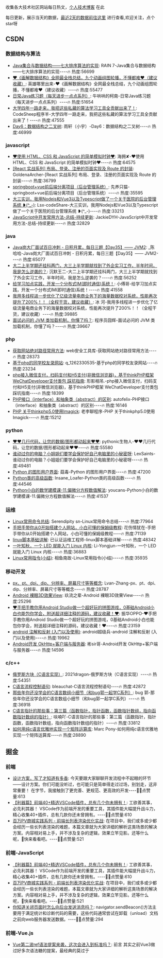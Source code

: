 
收集各大技术社区网站每日热文，[个人技术博客](https://github.com/dravenww/blob) 在此

每日更新，展示当天的数据，[最近2天的数据前往这里](https://github.com/dravenww/curated-article) 进行查看,欢迎关注，点个star呀
## CSDN 
### 数据结构与算法 
- [Java集合与数据结构——七大排序算法的实现](https://blog.csdn.net/rain67/article/details/119302122): RAIN 7-Java集合与数据结构——七大排序算法的实现----🔥 热度:56699 
- [❤️《画解数据结构》全网最全栈总结，九个动画组图轮播，不懂都难❤️（建议收藏）](https://blog.csdn.net/WhereIsHeroFrom/article/details/119580434): 英雄哪里出来-❤️《画解数据结构》全网最全栈总结，九个动画组图轮播，不懂都难❤️（建议收藏）----🔥 热度:55477 
- [日常Java练习题（每天进步一点点系列）](https://blog.csdn.net/weixin_43883917/article/details/119760857): 牛哄哄的柯南-日常Java练习题（每天进步一点点系列）----🔥 热度:51654 
- [大学四年一路走来，我把这些私藏的算法学习工具全贡献出来了！](https://blog.csdn.net/wangshuaiwsws95/article/details/119747356): CodeSheep程序羊-大学四年一路走来，我把这些私藏的算法学习工具全贡献出来了！----🔥 热度:47555 
- [Day6：数据结构之二叉树](https://blog.csdn.net/weixin_46873777/article/details/119733336): 雨轩（小宇）-Day6：数据结构之二叉树----🔥 热度:46999 

### javascript 
- [❤️使用 HTML、CSS 和 JavaScript 的简单模拟时钟❤️](https://blog.csdn.net/qq_44273429/article/details/119724717): 海拥✘-❤️使用 HTML、CSS 和 JavaScript 的简单模拟时钟❤️----🔥 热度:64575 
- [[React 实战系列] 布局、登录、注册的页面实现及 Route 的封装](https://blog.csdn.net/weixin_42938619/article/details/119765349): GoldenaArcher-[React 实战系列] 布局、登录、注册的页面实现及 Route 的封装----🔥 热度:36799 
- [springboot+vue前后端分离项目（后台管理系统）](https://blog.csdn.net/qq_52050769/article/details/119685283): 先养只猫-springboot+vue前后端分离项目（后台管理系统）----🔥 热度:35595 
- [大三实训，我用Nodejs和Vue3以及Typescript做了一个关于医院的后台管理系统 ❥(^_-)](https://blog.csdn.net/weixin_47339511/article/details/119677942): Lsx-codeShare-大三实训，我用Nodejs和Vue3以及Typescript做了一个关于医院的后台管理系统 ❥(^_-)----🔥 热度:33213 
- [JavaScript中开发常用方法-总结-持续更新](https://blog.csdn.net/JackieDYH/article/details/119753987): JackieDYH-JavaScript中开发常用方法-总结-持续更新----🔥 热度:32829 

### java 
- [Java岗大厂面试百日冲刺 - 日积月累，每日三题【Day35】—— JVM2](https://blog.csdn.net/qq_39390545/article/details/119733895): _陈哈哈-Java岗大厂面试百日冲刺 - 日积月累，每日三题【Day35】—— JVM2----🔥 热度:65077 
- [大二上半学期还挂科两门，大三上半学期就找到了外企实习工作，半年时间，我是怎么逆袭的？](https://blog.csdn.net/qing_gee/article/details/119751059): 沉默王二-大二上半学期还挂科两门，大三上半学期就找到了外企实习工作，半年时间，我是怎么逆袭的？----🔥 热度:56252 
- [给学习加点实践，开发一个分布式IM(即时通信)系统！](https://blog.csdn.net/Yao__Shun__Yu/article/details/119763582): 小傅哥-给学习加点实践，开发一个分布式IM(即时通信)系统！----🔥 热度:41558 
- [我用多线程进一步优化了亿级流量电商业务下的海量数据校对系统，性能再次提升了200%！！（全程干货，建议收藏）](https://blog.csdn.net/l1028386804/article/details/119724650): 冰 河-我用多线程进一步优化了亿级流量电商业务下的海量数据校对系统，性能再次提升了200%！！（全程干货，建议收藏）----🔥 热度:39885 
- [面试必问的 JVM 类加载机制，你懂了吗？](https://blog.csdn.net/v123411739/article/details/119700990): 程序员囧辉-面试必问的 JVM 类加载机制，你懂了吗？----🔥 热度:39667 

### php 
- [获取网站绝对路径常用方法](https://blog.csdn.net/weixin_41489908/article/details/119716382): web安全工具库-获取网站绝对路径常用方法----🔥 热度:28373 
- [基于php的同学校友录网站](https://blog.csdn.net/q_1262330535/article/details/119674550): q_1262330535-基于php的同学校友录网站----🔥 热度:23234 
- [php接入微信支付，扫码支付和H5支付(非微信浏览器)，基于thinkPHP框架 WeChatDeveloper支付类包 踩坑指南](https://blog.csdn.net/weixin_45809825/article/details/119751942): 形影相吊.-php接入微信支付，扫码支付和H5支付(非微信浏览器)，基于thinkPHP框架 WeChatDeveloper支付类包 踩坑指南----🔥 热度:18399 
- [PHP接口（interface）和抽象类（abstract）的区别](https://blog.csdn.net/weixin_41635750/article/details/119753944): autofelix-PHP接口（interface）和抽象类（abstract）的区别----🔥 热度:16146 
- [PHP 关于thinkphp5.0使用Imagick](https://blog.csdn.net/qq_29518171/article/details/119737535): 老李聊程序-PHP 关于thinkphp5.0使用Imagick----🔥 热度:15212 

### python 
- [❤️❤️几行代码，让您的数据/图形都动起来❤️❤️](https://blog.csdn.net/qq_21478261/article/details/119685149): pythonic生物人-❤️❤️几行代码，让您的数据/图形都动起来❤️❤️----🔥 热度:55580 
- [谁动过你的电脑？小姐姐们要学会保护好自己电脑里的小秘密呀](https://blog.csdn.net/weixin_42350212/article/details/119655813): LexSaints-谁动过你的电脑？小姐姐们要学会保护好自己电脑里的小秘密呀----🔥 热度:49481 
- [Python 的图形用户界面](https://blog.csdn.net/weixin_43960383/article/details/119707904): 菇毒-Python 的图形用户界面----🔥 热度:47200 
- [Python类的高级函数](https://blog.csdn.net/m0_48978908/article/details/119717505): Insane_Loafer-Python类的高级函数----🔥 热度:44546 
- [Python小白的数学建模课-11.偏微分方程数值解法](https://blog.csdn.net/youcans/article/details/119755450): youcans-Python小白的数学建模课-11.偏微分方程数值解法----🔥 热度:41537 

### 运维 
- [Linux常用命令总结](https://blog.csdn.net/qq_45704528/article/details/119720386): Serendipity  sn-Linux常用命令总结----🔥 热度:77964 
- [手把手带你从0开始搭建个人网站，小白可懂的保姆级教程](https://blog.csdn.net/qq_31762741/article/details/119719271): 花伤情犹在-手把手带你从0开始搭建个人网站，小白可懂的保姆级教程----🔥 热度:71139 
- [linux脚本基础详解](https://blog.csdn.net/qq_60200126/article/details/119740400): 已认证运维工程师-linux脚本基础详解----🔥 热度:48342 
- [一叶知秋，一个 LED 就能入门 Linux 内核](https://blog.csdn.net/lyndon_li/article/details/119719337): Li-Yongjun-一叶知秋，一个 LED 就能入门 Linux 内核----🔥 热度:36883 
- [Linux常用指令(小结)](https://blog.csdn.net/m0_46233999/article/details/119533653): 相鱼南故-Linux常用指令(小结)----🔥 热度:35935 

### 移动开发 
- [px、pt、dpi、dip、分辨率、屏幕尺寸等等概念](https://blog.csdn.net/weixin_43972437/article/details/119717046): Lvan-Zhang-px、pt、dpi、dip、分辨率、屏幕尺寸等等概念----🔥 热度:28787 
- [Android 裸眼3D效果View](https://blog.csdn.net/number_cmd9/article/details/119722039): 玖流之辈-Android 裸眼3D效果View----🔥 热度:25296 
- [❤️手把手教你用Android Studio做一个超好玩的拼图游戏，0基础Android小白也能包你学会，附送超详细注释的源码，建议收藏！❤️](https://blog.csdn.net/qq_42257666/article/details/119753810): 振华OPPO-❤️手把手教你用Android Studio做一个超好玩的拼图游戏，0基础Android小白也能包你学会，附送超详细注释的源码，建议收藏！❤️----🔥 热度:23159 
- [android 注解和反射 (入门以及使用)](https://blog.csdn.net/weixin_44819566/article/details/119726604): android超级兵-android 注解和反射 (入门以及使用)----🔥 热度:19962 
- [Android开发 OkHttp+客户端与服务器](https://blog.csdn.net/qq_35091074/article/details/119754294): 彬sir哥-Android开发 OkHttp+客户端与服务器----🔥 热度:14596 

### c/c++ 
- [俄罗斯方块（C语言实现）](https://blog.csdn.net/chenlong_cxy/article/details/119680671): 2021dragon-俄罗斯方块（C语言实现）----🔥 热度:54351 
- [C语言流程控制语句](https://blog.csdn.net/bleauchat/article/details/119741644): bleauchat-C语言流程控制语句----🔥 热度:42872 
- [那些年你还没学会的C语言数组小细节（和bug郭一起学C系列）](https://blog.csdn.net/weixin_52345071/article/details/119720553): bug 郭-那些年你还没学会的C语言数组小细节（和bug郭一起学C系列）----🔥 热度:36918 
- [C语言指针的那些事：第三篇（函数指针，指针函数，函数指针数组，指向函数指针数组的指针）](https://blog.csdn.net/m0_46606290/article/details/119714281): 呋喃吖-C语言指针的那些事：第三篇（函数指针，指针函数，函数指针数组，指向函数指针数组的指针）----🔥 热度:33812 
- [如何用纯c语言优雅地实现一个矩阵运算库](https://blog.csdn.net/maple_2014/article/details/119720296): Marc Pony-如何用纯c语言优雅地实现一个矩阵运算库----🔥 热度:28890 


## 掘金 
### 前端 
- [设计方案，写了才知道有多香](https://juejin.cn/post/6996819856033054756): 今天要跟大家聊聊开发流程中不起眼的环节——设计方案。你们可能没听过，也可能只是简单得走过过场，别划走，这非常重要！ 在字节，我接触到了更完善、更规范、更高效的开发----👍🏻点赞量:613 
- [【利器篇】前端40+精选VSCode插件，总有几个你未拥有！](https://juejin.cn/post/6997186741866070023): 工欲善其事，必先利其器！ VSCode作为前端开发的重要工具，其插件能大幅提升战斗力，精心收集40+插件，总有几款你还未曾拥有。----👍🏻点赞量:610 
- [百万PV商城实践系列 - 前端长列表渲染优化实战](https://juejin.cn/post/6995334008603148295): 在项目中，我们或多或少都会经历一些长列表渲染的难题，本篇文章就为大家详细的解析这类场景的解决方案。内容相对易上手，并不涉及复杂的逻辑，效果立竿见影。还等什么呢，快来看看吧。----👍🏻点赞量:521 

### 前端-JavaScript 
- [【利器篇】前端40+精选VSCode插件，总有几个你未拥有！](https://juejin.cn/post/6997186741866070023): 工欲善其事，必先利其器！ VSCode作为前端开发的重要工具，其插件能大幅提升战斗力，精心收集40+插件，总有几款你还未曾拥有。----👍🏻点赞量:610 
- [百万PV商城实践系列 - 前端长列表渲染优化实战](https://juejin.cn/post/6995334008603148295): 在项目中，我们或多或少都会经历一些长列表渲染的难题，本篇文章就为大家详细的解析这类场景的解决方案。内容相对易上手，并不涉及复杂的逻辑，效果立竿见影。还等什么呢，快来看看吧。----👍🏻点赞量:521 
- [你知道关闭页面时怎么向后台发送消息吗？](https://juejin.cn/post/6997016317635084319): navigator.sendBeacon()方法主要用于满足统计和诊断代码的需要，这些代码通常尝试在卸载（unload）文档之前向web服务器发送数据。----👍🏻点赞量:294 

### 前端-Vue.js 
- [Vue第二波ref语法提案来袭，这次会进入到标准吗？](https://juejin.cn/post/6997186627781001229): 前言 其实之前Vue3做过好多次语法糖的提案，最经典的莫过于<script setup>提案。但一开始这个提案夹杂着ref语法糖，所以很多批评的声音接踵而来：什么Vue又开始创造新概念啦、不忠于Jav----👍🏻点赞量:104 
- [【VUE】websocket重连](https://juejin.cn/post/6996945401655853069): 场景描述：手机锁屏后大约60秒，IOS会自动断开websocket连接，连接丢失了，那我们的数据也就断了----👍🏻点赞量:8 
- [【VUE】引入使用G2图表](https://juejin.cn/post/6996947997334601742): G2 是一套基于图形语法理论的可视化底层引擎，以数据驱动，提供图形语法与交互语法，具有高度的易用性和扩展性----👍🏻点赞量:3 

### 前端-React.js 
- [百万PV商城实践系列 - 前端长列表渲染优化实战](https://juejin.cn/post/6995334008603148295): 在项目中，我们或多或少都会经历一些长列表渲染的难题，本篇文章就为大家详细的解析这类场景的解决方案。内容相对易上手，并不涉及复杂的逻辑，效果立竿见影。还等什么呢，快来看看吧。----👍🏻点赞量:521 
- [vite + react + ts 手摸手做项目系列二 （实战篇）](https://juejin.cn/post/6997560918418653198): 传送门 vite + react + ts 手摸手做项目系列一 （项目配置篇） github地址（github的更新速度比文档要快，文档要追加大量注释）github地址 前言 这篇实战篇文章，我改了很----👍🏻点赞量:34 
- [5 分钟搞懂面试官必问 React 题（一）](https://juejin.cn/post/6997269945394397197): 这是我参与8月更文挑战的第17天，活动详情查看：8月更文挑战 说说对 React Hooks 的理解？解决了什么问题？ 一、是什么 Hook 是 React 16.8 的新增特性。它可以让你在不编写 ----👍🏻点赞量:45 

### 前端-CSS 
- [CSS 奇思妙想 | 使用 resize 实现强大的图片拖拽切换预览功能](https://juejin.cn/post/6997224854554411045): 本文将介绍一个非常有意思的功能，使用纯 CSS 利用 resize 实现强大的图片切换预览功能。类似于这样： 思路 首先，要实现这样一个效果如果不要求可以拖拽，其实有非常多的办法。 将两张图片叠加在一----👍🏻点赞量:93 
- [居然不知道CSS能做3D？天空盒子了解一下，颠覆想象👽](https://juejin.cn/post/6997697496176820255): 大家好，这次给大家换换口味，我们来点不一样的东西。请不要理解歪了🐶。 通过Three实现3D很容易，但这次我们通过CSS来实现3D。----👍🏻点赞量:79 
- [🥕初识当红框架Tailwind CSS](https://juejin.cn/post/6997011885547585549): Tailwind CSS 是一个功能类优先的 CSS 框架，它集成了诸如 `flex`, `pt-4`, `text-center` 和 `rotate-90` 这样的的类，它们能直接在脚本标记语言中----👍🏻点赞量:37 

### 前端-算法 
- [LeetCode 53.最大子序列和 - JavaScript(DP+原地DP+贪心+分治)](https://juejin.cn/post/6997282118980075528): 这是我参与8月更文挑战的第17天，活动详情查看：8月更文挑战 LeetCode 53.最大子序列和 - JavaScript 题目描述：给定一个整数数组 nums ，找到一个具有最大和的连续子数组（子----👍🏻点赞量:17 
- [LeetCode 79.单词搜索 - JavaScript（深度优先遍历 + 回溯）](https://juejin.cn/post/6997605748544913415): 这是我参与8月更文挑战的第18天，活动详情查看：8月更文挑战 LeetCode 79.单词搜索 - JavaScript 题目描述 给定一个二维网格和一个单词，找出该单词是否存在于网格中。 单词必须按----👍🏻点赞量:13 
- [Code review 居然是个数学问题? 从二向箔说起！](https://juejin.cn/post/6997233078972186654): 写代码有两件最重要的事情，一是仰望星空，二是脚踏实地。在搞code review之前，我们先看一张星空的图，梵高的星空： 看到了这张星空，不知道读过《三体》的同学是不是联想到了二向箔。 即使是没有看过----👍🏻点赞量:7 

### 前端-面试 
- [前端面试知识点（二）](https://juejin.cn/post/6996815121855021087): 前言 本文是继前端面试知识点（一）之后的第二篇面试知识点解析。在第一篇面试知识点解析中给出了 174 道面试题中的 19 道面试答案，本文将继续给出部分答案解析。----👍🏻点赞量:231 
- [从【if...else...】到【责任链】再到【composeAOP】，顺带把【传参】解决了~](https://juejin.cn/post/6996811608756322334): 本篇是又一次强有力的函数式编程之代码优化实践好文，老掘友看了直呼：针不戳！新掘友看了，赶快按下了收藏键！还有灵魂画手配图，顶啊！----👍🏻点赞量:160 
- [金九银十，你准备好面试了吗? (附30w字前端面试题总结)](https://juejin.cn/post/6996841019094335519): “这是我参与8月更文挑战的第8天，活动详情查看： 8月更文挑战” 30W字前端面试题总结，值得收藏！----👍🏻点赞量:101 

### 前端-TypeScript 
- [DevUI Admin 2.0 重磅发布！🥳](https://juejin.cn/post/6996923383355015205): DevUI是面向企业中后台产品的开源前端解决方案，其设计价值观基于"至简"、"沉浸"、"灵活"三种自然与人文相结合的理念，旨在为设计师、前端开发者提供标准的设计体系，并满足各类落地场景，是一款企业级开----👍🏻点赞量:16 
- [[点线面Vue3系列]把模板语法这条线串起来！（包含学习新技术的方法论）](https://juejin.cn/post/6996654736652894222): 本文字数：5570，阅读完全文大约要花费25分钟。 我把一个初学者学习新技术分成3个大阶段8个小阶段，分别是： 阶段一：入门和熟悉 先用起来：从一个工作多年的Vue初学者角度学习Vue3：初识Vue组----👍🏻点赞量:15 
- [TypeScript-函数详解](https://juejin.cn/post/6997237723534737422): TypeScript日常学习笔记整理，如有不对，希望大家多多指教，同时，我也希望自己的整理的东西，能帮助一些同学，让我们共同进步----👍🏻点赞量:16 

### 前端-Webpack 
- [学习 Webpack5 之路（优化篇）- 近 7k 字](https://juejin.cn/post/6996816316875161637): 本篇将从优化开发体验、加快编译速度、减小打包体积、加快加载速度 4 个角度出发，介绍如何对 webpack 项目进行优化。----👍🏻点赞量:47 
- [webpack快速入门教程](https://juejin.cn/post/6996665311260835854): webpack快速入门教程 1、了解Webpack相关 什么是webpack Webpack是一个模块打包器(bundler)。 在Webpack看来, 前端的所有资源文件(js/json/css/i----👍🏻点赞量:1 
- [webpack5升级指南（附打包性能优化大全）](https://juejin.cn/post/6997227418113032200): webpack5升级有哪些问题，升级webpack5之后如何做性能优化，哪些优化项是比较重要的？这篇文章告诉你答案----👍🏻点赞量:10 

### 前端-Node.js 
- [【玩转掘金】 我的赞，我的💗，都给了谁，有你吗？](https://juejin.cn/post/6997558431481593893): 进入个人主页一看，自己已经给别人点赞过千了，我滴个神。我的这些💗，都给了谁呢，追寻真像，自己动手实现一个吧。----👍🏻点赞量:65 
- [手摸手带你肝nodejs(七)](https://juejin.cn/post/6997208508458336292): 这是我参与8月更文挑战的第13天，活动详情查看:8月更文挑战 不要纳闷怎么讲数据库了，后续会讲到 node 链接数据库操作数据库，所有先讲一下MySQL数据库 MySQL数据库 1.1 什么是数据库 ----👍🏻点赞量:39 
- [手摸手带你肝nodejs(六)](https://juejin.cn/post/6996829739021238303): 这是我参与8月更文挑战的第12天，活动详情查看:8月更文挑战 Node中的模块化 什么是模块化 js设计之初只是为了实现表单验证这样的简单功能，没设计模块化方案，所以js天生不支持模块化 不支持模块化----👍🏻点赞量:37 

### 前端-微信小程序 
- [仿得物微信小程序（动手就会🙌）](https://juejin.cn/post/6997644572629139492): 很多小伙伴都喜欢在得物上买鞋，买设备之类的，你是否也想自己试着制作一款得物这样的APP呢，本文将帮助小白从零开始仿做得物APP微信小程序。----👍🏻点赞量:111 
- [小程序实现吸顶效果](https://juejin.cn/post/6996691578827833375): 背景是做一个日期title随着用户滑动，当滑到当前日期list数据时，有一个吸顶效果，并且该效果与原来样式不一样----👍🏻点赞量:6 
- [小程序基础-自定义日历组件](https://juejin.cn/post/6997232256234471454): 这是我参与8月更文挑战的第2天，活动详情查看：8月更文挑战 1.月份日历渲染 父组件的wxml 日历组件的wxml 2.日历事件渲染 3.以今天为分界，渲染事件 4.日期的点击事件----👍🏻点赞量:4 

### 前端-HTML 
- [【HTML干货分享 | 建议收藏】挑战最短时间带你走进HTML（十八）](https://juejin.cn/post/6997535282757287950): 感激相遇 你好 我是阿ken transition-property 属性用于指定应用过渡效果的 CSS 属性的名称，其过渡效果通常在用户将指针移动到元素上时发生。当指定的 CSS 属性改变时，过渡效----👍🏻点赞量:53 
- [静态网页与动态网页有什么区别？](https://juejin.cn/post/6997271802867089416): 本文已参与掘金创作者训练营第三期「高产更文」赛道，详情查看：掘力计划｜创作者训练营第三期正在进行，「写」出个人影响力。 什么是网页？ 首先，我们需要了解什么是网页和网站，以及它们有何不同。为此，让我们----👍🏻点赞量:27 
- [使用 HTML、CSS、JS 和 API 制作一个很棒的天气 Web 应用程序](https://juejin.cn/post/6997647786632019999): 本文已参与掘金创作者训练营第三期「高产更文」赛道，详情查看：掘力计划｜创作者训练营第三期正在进行，「写」出个人影响力。 ⛅ Weather.io ☔ 很高兴又见面了！😊 今天我将制作一个很棒的🌦天气应----👍🏻点赞量:15 

### 前端-Flutter 
- [Flutter 重识 NestedScrollView ](https://juejin.cn/post/6997202342655311879): 前言 extended_nested_scroll_view 是我的第一个上传到 pub.dev 的 Flutter 组件. 一晃眼都快3年了，经历了43个版本迭代，功能稳定，代码与官方同步。 而我最----👍🏻点赞量:41 
- [在Flutter里实现一个开心农场地块布局！Web前端工程师也可以看看，作为Flutter入门。](https://juejin.cn/post/6997253893046403109): 前言 半个月前，有一位B站的小兄弟加我微信，咨询我这种地图在Flutter里如何实现... 类似的东西，我以前用flash做过，在小程序里也实现过。虽然我对Flutter不算是特别熟悉，但没觉得有多难----👍🏻点赞量:31 
- [Flutter手势密码插件从开发到发布至pub仓库](https://juejin.cn/post/6996860982488219661): 前言 本篇记录的是使用Flutter完成手势密码的功能，大致效果如下图所示： 该手势密码的功能比较简单，下面会详细记录实现的过程，另外还会简单说明如何将该手势密码作为插件发布到pub仓库。 开始 实现----👍🏻点赞量:13 

### 前端-LeetCode 
- [算法：螺旋矩阵](https://juejin.cn/post/6996584732423094286): 给你一个m行n列的矩阵matrix，请按照顺时针螺旋顺序，返回矩阵中的所有元素，matrix矩阵所有元素范围在[-100, 100]。----👍🏻点赞量:4 
- [题19：删除链表的第N个节点](https://juejin.cn/post/6996550065049305095): 题19：删除链表的第N个节点 给你一个链表，删除链表的倒数第 n 个结点，并且返回链表的头结点。 进阶：你能尝试使用一趟扫描实现吗？ 示例 1： 示例 2： 示例 3： 提示： 解题思路： 利用双指针----👍🏻点赞量:1 
- [力扣刷题👊【290. 单词规律】](https://juejin.cn/post/6997008458646028318): 这是我参与8月更文挑战的第 16 天，活动详情查看：8月更文挑战 题目链接 290. 单词规律 题目描述 给定一种规律 pattern 和一个字符串 str ，判断 str 是否遵循相同的规律。 这里----👍🏻点赞量:4 

### 前端-浏览器 
- [说一下地址栏输入 url 后发生了什么 [ 绝了 ]](https://juejin.cn/post/6996680664082808846): 前言 这个问题相信很多童鞋在面试中都遇到过，纵使没有遇到过，起码也看到过，思考过...... 值得深思嘛 ? 值 ! 为什么 ? 笔者曾今就因为这个问题被 吊打 过，事情是这样的，某年某月的某一天 面----👍🏻点赞量:3 
- [浏览器页面渲染的核心流程详解](https://juejin.cn/post/6997362815442894879): 本文已参与掘金创作者训练营第三期「话题写作」赛道，详情查看：掘力计划｜创作者训练营第三期正在进行，「写」出个人影响力。 前言 吃饱饭才有力气写代码~ 这一部分以前也是了解的一知半解的，现在就趁这个机会----👍🏻点赞量:3 
- [浏览器缓存](https://juejin.cn/post/6996845326988476453): 这是我参与8月更文挑战的第16天，活动详情查看：8月更文挑战 在性能优化过程中，浏览器缓存是必不可少的优化环节，且浏览器缓存对于性能优化可以起到立竿见影的作用 在面试过程中，浏览器缓存的知识也是一道高----👍🏻点赞量:6 

### 后端 
- [蚂蚁金服一面：十道经典面试题解析](https://juejin.cn/post/6996803830654435335): 大家好，我是捡田螺的小男孩。最近编程讨论群有位小伙伴去蚂蚁金服面试了，以下是面试的真题，跟大家一起来讨论怎么回答。 公众号：捡田螺的小男孩----👍🏻点赞量:88 
- [Service层的接口是不是多此一举？](https://juejin.cn/post/6996991162707869703): 今天我们要探讨的问题是：Service层需要接口？ 现在结合我参与的项目以及阅读的一些项目源码来看。如果「项目中使用了像Spring这样的依赖注入框架，那可以不用接口」！ 先来说说为什么使用了依赖注入----👍🏻点赞量:18 
- [数组、链表、队列和栈，四大基础数据结构详解](https://juejin.cn/post/6996815834534379557): 开新坑了，这次是数据结构与算法专题，保证不鸽，此专题将会分为三部分： 基础数据结构 ：除了本章标题中这些还会有哈希表、树、堆等数据结构。 排序算法 ：单独介绍一些常用常见算法如，冒泡、选择、插入、----👍🏻点赞量:95 

### Android 
- [Jetpack新成员SplashScreen：打造全新的App启动画面](https://juejin.cn/post/6997217571208445965): Jetpack框架集合默默推出了新成员SplashScreen，目的是让低版本设备能应用上Android 12全新的应用启动效果。本文带你感受它的炫酷玩法，以及探究它背后的技术原理！----👍🏻点赞量:65 
- [Android 如何拦截用户频繁操作（比如点击事件）](https://juejin.cn/post/6995881813784657956): 这是我参与8月更文挑战的第4天，活动详情查看：8月更文挑战 前言 在 Android 界面开发中，频繁操作是一个需要注意的点。 频繁操作: 频繁点击一个按钮，或者同时点击多个item，等产生的冲突情况----👍🏻点赞量:31 
- [面试官还问Handler？那我要给你讲个故事](https://juejin.cn/post/6995854886386532388): 面试官，你坐好，听听我这个故事吹的怎么样？ Handler的相关博客太多了，随便一搜都一大把，但是基本都是上来就贴源码，讲姿势，短时间不太好弄明白整体的关系，和流程，本文就以生活点餐的例子再结合源码原----👍🏻点赞量:21 

### IOS 
- [深入理解 Swift 代码覆盖率](https://juejin.cn/post/6996596951969955853): 本文通过介绍 Swift 代码覆盖率的生成原理，支持了在 CI 分布式编译和测试的场景下，将每种测试的代码覆盖率合并，最终还原得到真实的覆盖率结果。----👍🏻点赞量:12 
- [SwiftUI实战-仿写掘金APP（一）](https://juejin.cn/post/6996569783076421645): 这是我参与8月更文挑战的第13天，活动详情查看：8月更文挑战 一、TabView 首先创建页签TabView，分别创建首页、沸点、发现、小册、我几个页签对应的视图文件和文件夹。 二、首页-搜索栏 搜索----👍🏻点赞量:9 
- [解读短小精悍的 Then 框架](https://juejin.cn/post/6997222166840213534): Then 框架的核心代码不到 80 行，但是目前已经获得了 3.5k 的 star，着实让人佩服。所以我感觉一个优秀的框架不在于多么庞大，而在是不是切实解决了开发者的某个痛点，提供了确切的帮助。----👍🏻点赞量:5 


## GitHub 
### Javascript 
- [Koenkk/zigbee2mqtt](https://github.com/Koenkk/zigbee2mqtt): Zigbeeto MQTT bridge, get rid of your proprietary Zigbee bridges----总⭐️6,214; 今日⭐️6 
- [Leaflet/Leaflet](https://github.com/Leaflet/Leaflet): JavaScript library for mobile-friendly interactive maps----总⭐️31,485; 今日⭐️40 
- [blitz-js/blitz](https://github.com/blitz-js/blitz): The Fullstack React Framework — built on Next.js----总⭐️8,848; 今日⭐️44 
- [facebook/react-native](https://github.com/facebook/react-native): A framework for building native apps with React.----总⭐️97,276; 今日⭐️37 
- [appium/appium](https://github.com/appium/appium): Automation for iOS, Android, and Windows Apps.----总⭐️13,991; 今日⭐️4 
- [NervJS/taro](https://github.com/NervJS/taro): 开放式跨端跨框架解决方案，支持使用 React/Vue/Nerv 等框架来开发微信/京东/百度/支付宝/字节跳动/ QQ 小程序/H5/React Native 等应用。----总⭐️29,426; 今日⭐️15 
- [google/zx](https://github.com/google/zx): A tool for writing better scripts----总⭐️19,584; 今日⭐️325 
- [chartjs/Chart.js](https://github.com/chartjs/Chart.js): Simple HTML5 Charts using the <canvas> tag----总⭐️54,519; 今日⭐️15 
- [ryanmcdermott/clean-code-javascript](https://github.com/ryanmcdermott/clean-code-javascript): Clean Code concepts adapted for JavaScript----总⭐️55,595; 今日⭐️97 
- [samuelmarina/is-even](https://github.com/samuelmarina/is-even): Is a number even?----总⭐️304; 今日⭐️224 

### Vue 
- [anncwb/vue-vben-admin](https://github.com/anncwb/vue-vben-admin): A modern vue admin. It is based on Vue3, vite and TypeScript. It's fast！----总⭐️5,988; 今日⭐️24 
- [lin-xin/vue-manage-system](https://github.com/lin-xin/vue-manage-system): 基于Vue3 + Element Plus 的后台管理系统解决方案----总⭐️13,423; 今日⭐️6 
- [ElemeFE/element](https://github.com/ElemeFE/element): A Vue.js 2.0 UI Toolkit for Web----总⭐️50,671; 今日⭐️8 
- [PanJiaChen/vue-element-admin](https://github.com/PanJiaChen/vue-element-admin): A magical vue admin----总⭐️70,039; 今日⭐️27 
- [jekip/naive-ui-admin](https://github.com/jekip/naive-ui-admin): Naive Ui Admin 是一个基于 vue3,vite2,TypeScript 的中后台解决方案，它使用了最新的前端技术栈，并提炼了典型的业务模型，页面，包括二次封装组件、动态菜单、权限校验、粒子化权限控制等功能，它可以帮助你快速搭建企业级中后台项目，相信不管是从新技术使用还是其他方面，都能帮助到你，持续更新中。----总⭐️393; 今日⭐️18 
- [macrozheng/mall-admin-web](https://github.com/macrozheng/mall-admin-web): mall-admin-web是一个电商后台管理系统的前端项目，基于Vue+Element实现。 主要包括商品管理、订单管理、会员管理、促销管理、运营管理、内容管理、统计报表、财务管理、权限管理、设置等功能。----总⭐️8,677; 今日⭐️5 
- [element-plus/element-plus](https://github.com/element-plus/element-plus): A Vue.js 3.0 UI Library made by Element team----总⭐️11,209; 今日⭐️6 
- [CryptoBlades/cryptoblades](https://github.com/CryptoBlades/cryptoblades): ----总⭐️460; 今日⭐️0 
- [bailicangdu/vue2-elm](https://github.com/bailicangdu/vue2-elm): 基于 vue2 + vuex 构建一个具有 45 个页面的大型单页面应用----总⭐️36,661; 今日⭐️8 
- [elunez/eladmin-web](https://github.com/elunez/eladmin-web): eladmin前端源码，项目基于 Spring Boot 2.1.0 、 Spring Boot Jpa、 Spring Security、Redis、Vue的前后端分离后台管理系统， 权限控制采用 RBAC，菜单动态路由----总⭐️3,226; 今日⭐️4 

### Typescript 
- [alan2207/bulletproof-react](https://github.com/alan2207/bulletproof-react): A simple, scalable, and powerful architecture for building production ready React applications.----总⭐️3,964; 今日⭐️237 
- [home-assistant/frontend](https://github.com/home-assistant/frontend): Frontend for Home Assistant----总⭐️1,844; 今日⭐️9 
- [anncwb/vben-admin-thin-next](https://github.com/anncwb/vben-admin-thin-next): vue-vben-admin-2.0 mini template.vue3,vite,typescript----总⭐️641; 今日⭐️3 
- [elastic/kibana](https://github.com/elastic/kibana): Your window into the Elastic Stack----总⭐️16,426; 今日⭐️10 
- [calendso/calendso](https://github.com/calendso/calendso): The open-source Calendly alternative.----总⭐️5,985; 今日⭐️41 
- [the1812/Bilibili-Evolved](https://github.com/the1812/Bilibili-Evolved): 强大的哔哩哔哩增强脚本: 下载视频, 音乐, 封面, 弹幕 / 简化直播间, 评论区, 首页 / 自定义顶栏, 删除广告, 夜间模式 / 触屏设备支持----总⭐️8,285; 今日⭐️39 
- [pancakeswap/pancake-frontend](https://github.com/pancakeswap/pancake-frontend): Pancake main features (farms, pools, IFO, lottery, profiles)----总⭐️915; 今日⭐️7 
- [keystonejs/keystone](https://github.com/keystonejs/keystone): The most powerful headless CMS for Node.js — built with GraphQL and React----总⭐️4,461; 今日⭐️13 
- [antfu/vitesse](https://github.com/antfu/vitesse): Opinionated Vite Starter Template----总⭐️1,751; 今日⭐️16 
- [facebook/flipper](https://github.com/facebook/flipper): A desktop debugging platform for mobile developers.----总⭐️8,797; 今日⭐️8 

### Python 
- [ms-jpq/coq_nvim](https://github.com/ms-jpq/coq_nvim): Fast as FUCK nvim completion. SQLite, concurrent scheduler, hundreds of hours of optimization.----总⭐️752; 今日⭐️167 
- [ktecv2000/ProxyShell](https://github.com/ktecv2000/ProxyShell): ProxyShell POC Exploit : Exchange Server RCE (ACL Bypass + EoP + Arbitrary File Write)----总⭐️138; 今日⭐️47 
- [babysor/Realtime-Voice-Clone-Chinese](https://github.com/babysor/Realtime-Voice-Clone-Chinese): AI拟声: 5秒内克隆您的声音并生成任意语音内容 Clone a voice in 5 seconds to generate arbitrary speech in real-time----总⭐️686; 今日⭐️185 
- [freqtrade/freqtrade](https://github.com/freqtrade/freqtrade): Free, open source crypto trading bot----总⭐️10,999; 今日⭐️16 
- [apache/superset](https://github.com/apache/superset): Apache Superset is a Data Visualization and Data Exploration Platform----总⭐️40,024; 今日⭐️44 
- [googleapis/google-api-python-client](https://github.com/googleapis/google-api-python-client): The official Python client library for Google's discovery based APIs.----总⭐️4,985; 今日⭐️5 
- [dungnb1333/SIIM-COVID19-Detection](https://github.com/dungnb1333/SIIM-COVID19-Detection): 1st place solution for SIIM-FISABIO-RSNA COVID-19 Detection Challenge----总⭐️97; 今日⭐️13 
- [python/mypy](https://github.com/python/mypy): Optional static typing for Python 3 and 2 (PEP 484)----总⭐️11,154; 今日⭐️10 
- [pytest-dev/pytest](https://github.com/pytest-dev/pytest): The pytest framework makes it easy to write small tests, yet scales to support complex functional testing----总⭐️7,649; 今日⭐️6 
- [iperov/DeepFaceLive](https://github.com/iperov/DeepFaceLive): ----总⭐️551; 今日⭐️20 

### Go 
- [golang/go](https://github.com/golang/go): The Go programming language----总⭐️88,879; 今日⭐️60 
- [influxdata/telegraf](https://github.com/influxdata/telegraf): The plugin-driven server agent for collecting & reporting metrics.----总⭐️10,458; 今日⭐️9 
- [prometheus-operator/prometheus-operator](https://github.com/prometheus-operator/prometheus-operator): Prometheus Operator creates/configures/manages Prometheus clusters atop Kubernetes----总⭐️6,009; 今日⭐️2 
- [aws/aws-sdk-go](https://github.com/aws/aws-sdk-go): AWS SDK for the Go programming language.----总⭐️7,069; 今日⭐️6 
- [grpc-ecosystem/grpc-gateway](https://github.com/grpc-ecosystem/grpc-gateway): gRPC to JSON proxy generator following the gRPC HTTP spec----总⭐️11,409; 今日⭐️14 
- [drk1wi/Modlishka](https://github.com/drk1wi/Modlishka): Modlishka. Reverse Proxy.----总⭐️3,447; 今日⭐️10 
- [Tylous/SourcePoint](https://github.com/Tylous/SourcePoint): SourcePoint is a C2 profile generator for Cobalt Strike command and control servers designed to ensure evasion.----总⭐️260; 今日⭐️28 
- [supersonictw/popcat-echo](https://github.com/supersonictw/popcat-echo): The server-side reproduction, similar the one of, improve the performance and speed.----总⭐️43; 今日⭐️6 
- [filebrowser/filebrowser](https://github.com/filebrowser/filebrowser): Web File Browser----总⭐️10,644; 今日⭐️26 
- [beego/beego](https://github.com/beego/beego): beego is an open-source, high-performance web framework for the Go programming language.----总⭐️26,824; 今日⭐️13 

### Php 
- [stevenlei/codingstarter-forum](https://github.com/stevenlei/codingstarter-forum): ----总⭐️96; 今日⭐️22 
- [elementor/elementor](https://github.com/elementor/elementor): The most advanced frontend drag & drop page builder. Create high-end, pixel perfect websites at record speeds. Any theme, any page, any design.----总⭐️3,970; 今日⭐️6 
- [joomla/joomla-cms](https://github.com/joomla/joomla-cms): Home of the Joomla! Content Management System----总⭐️3,827; 今日⭐️2 
- [magento/magento2](https://github.com/magento/magento2): All Submissions you make to Magento Inc. ("Magento") through GitHub are subject to the following terms and conditions: (1) You grant Magento a perpetual, worldwide, non-exclusive, no charge, royalty free, irrevocable license under your applicable copyrights and patents to reproduce, prepare derivative works of, display, publically perform, subli…----总⭐️9,588; 今日⭐️1 
- [chrome-php/chrome](https://github.com/chrome-php/chrome): Instrument headless chrome/chromium instances from PHP----总⭐️1,064; 今日⭐️18 
- [woocommerce/woocommerce](https://github.com/woocommerce/woocommerce): An open source eCommerce plugin for WordPress.----总⭐️7,199; 今日⭐️1 
- [laravel/framework](https://github.com/laravel/framework): The Laravel Framework.----总⭐️24,656; 今日⭐️7 
- [blueimp/jQuery-File-Upload](https://github.com/blueimp/jQuery-File-Upload): File Upload widget with multiple file selection, drag&drop support, progress bar, validation and preview images, audio and video for jQuery. Supports cross-domain, chunked and resumable file uploads. Works with any server-side platform (Google App Engine, PHP, Python, Ruby on Rails, Java, etc.) that supports standard HTML form file uploads.----总⭐️31,070; 今日⭐️1 
- [vimeo/psalm](https://github.com/vimeo/psalm): A static analysis tool for finding errors in PHP applications----总⭐️4,293; 今日⭐️3 
- [PHPMailer/PHPMailer](https://github.com/PHPMailer/PHPMailer): The classic email sending library for PHP----总⭐️16,965; 今日⭐️6 

### Rust 
- [tauri-apps/tauri](https://github.com/tauri-apps/tauri): Build smaller, faster, and more secure desktop applications with a web frontend.----总⭐️20,660; 今日⭐️246 
- [solana-labs/solana](https://github.com/solana-labs/solana): Web-Scale Blockchain for fast, secure, scalable, decentralized apps and marketplaces.----总⭐️3,087; 今日⭐️21 
- [Rigellute/spotify-tui](https://github.com/Rigellute/spotify-tui): Spotify for the terminal written in Rust----总⭐️9,056; 今日⭐️41 
- [linebender/druid](https://github.com/linebender/druid): A data-first Rust-native UI design toolkit.----总⭐️4,254; 今日⭐️58 
- [RustScan/RustScan](https://github.com/RustScan/RustScan): The Modern Port Scanner----总⭐️4,548; 今日⭐️10 
- [metaplex-foundation/metaplex](https://github.com/metaplex-foundation/metaplex): The Metaplex protocol----总⭐️241; 今日⭐️9 
- [tokio-rs/tokio](https://github.com/tokio-rs/tokio): A runtime for writing reliable asynchronous applications with Rust. Provides I/O, networking, scheduling, timers, ...----总⭐️12,940; 今日⭐️10 
- [launchbadge/sqlx](https://github.com/launchbadge/sqlx): The Rust SQL Toolkit. An async, pure Rust SQL crate featuring compile-time checked queries without a DSL. Supports PostgreSQL, MySQL, SQLite, and MSSQL.----总⭐️4,445; 今日⭐️5 
- [rust-lang/mdBook](https://github.com/rust-lang/mdBook): Create book from markdown files. Like Gitbook but implemented in Rust----总⭐️7,091; 今日⭐️20 
- [hecrj/iced](https://github.com/hecrj/iced): A cross-platform GUI library for Rust, inspired by Elm----总⭐️10,069; 今日⭐️16 

### Object-C 
- [Instagram/IGListKit](https://github.com/Instagram/IGListKit): A data-driven UICollectionView framework for building fast and flexible lists.----总⭐️12,017; 今日⭐️3 
- [SDWebImage/SDWebImage](https://github.com/SDWebImage/SDWebImage): Asynchronous image downloader with cache support as a UIImageView category----总⭐️23,704; 今日⭐️2 
- [firebase/firebase-ios-sdk](https://github.com/firebase/firebase-ios-sdk): Firebase iOS SDK----总⭐️3,028; 今日⭐️0 
- [BranchMetrics/ios-branch-deep-linking-attribution](https://github.com/BranchMetrics/ios-branch-deep-linking-attribution): The Branch iOS SDK for deep linking and attribution. Branch helps mobile apps grow with deep links / deeplinks that power paid acquisition and re-engagement campaigns, referral programs, content sharing, deep linked emails, smart banners, custom user onboarding, and more.----总⭐️632; 今日⭐️0 
- [AFNetworking/AFNetworking](https://github.com/AFNetworking/AFNetworking): A delightful networking framework for iOS, macOS, watchOS, and tvOS.----总⭐️33,215; 今日⭐️3 
- [openid/AppAuth-iOS](https://github.com/openid/AppAuth-iOS): iOS and macOS SDK for communicating with OAuth 2.0 and OpenID Connect providers.----总⭐️1,177; 今日⭐️0 
- [robbiehanson/CocoaAsyncSocket](https://github.com/robbiehanson/CocoaAsyncSocket): Asynchronous socket networking library for Mac and iOS----总⭐️12,018; 今日⭐️2 
- [adjust/ios_sdk](https://github.com/adjust/ios_sdk): This is the iOS SDK of----总⭐️452; 今日⭐️0 
- [kstenerud/KSCrash](https://github.com/kstenerud/KSCrash): The Ultimate iOS Crash Reporter----总⭐️3,563; 今日⭐️1 
- [realm/realm-cocoa](https://github.com/realm/realm-cocoa): Realm is a mobile database: a replacement for Core Data & SQLite----总⭐️14,568; 今日⭐️0 


